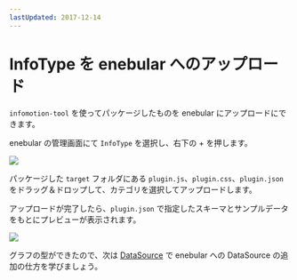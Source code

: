 ```yaml
---
lastUpdated: 2017-12-14
---
```


# InfoType を enebular へのアップロード

`infomotion-tool` を使ってパッケージしたものを enebular にアップロードにできます。

enebular の管理画面にて `InfoType` を選択し、右下の + を押します。

![](/_asset/images/InfoMotion/enebular-developers-upload-infomotion.png)

パッケージした `target` フォルダにある `plugin.js`、`plugin.css`、`plugin.json`をドラッグ＆ドロップして、カテゴリを選択してアップロードします。

アップロードが完了したら、`plugin.json` で指定したスキーマとサンプルデータをもとにプレビューが表示されます。

![](/_asset/images/InfoMotion/enebuar-developer-uploaded-infotype.png)

グラフの型ができたので、次は [DataSource](./CreateDataSource.md) で enebular への DataSource の追加の仕方を学びましょう。
